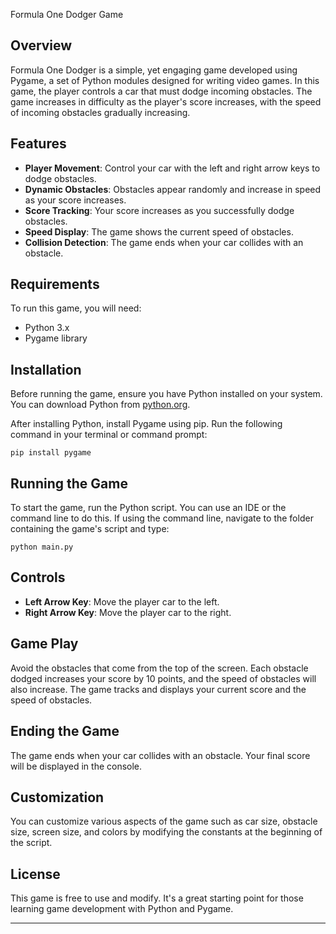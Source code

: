 
Formula One Dodger Game

## Overview
Formula One Dodger is a simple, yet engaging game developed using Pygame, a set of Python modules designed for writing video games. In this game, the player controls a car that must dodge incoming obstacles. The game increases in difficulty as the player's score increases, with the speed of incoming obstacles gradually increasing.

## Features
- **Player Movement**: Control your car with the left and right arrow keys to dodge obstacles.
- **Dynamic Obstacles**: Obstacles appear randomly and increase in speed as your score increases.
- **Score Tracking**: Your score increases as you successfully dodge obstacles.
- **Speed Display**: The game shows the current speed of obstacles.
- **Collision Detection**: The game ends when your car collides with an obstacle.

## Requirements
To run this game, you will need:
- Python 3.x
- Pygame library

## Installation
Before running the game, ensure you have Python installed on your system. You can download Python from [python.org](https://www.python.org/downloads/).

After installing Python, install Pygame using pip. Run the following command in your terminal or command prompt:

```
pip install pygame
```

## Running the Game
To start the game, run the Python script. You can use an IDE or the command line to do this. If using the command line, navigate to the folder containing the game's script and type:

```
python main.py
```

## Controls
- **Left Arrow Key**: Move the player car to the left.
- **Right Arrow Key**: Move the player car to the right.

## Game Play
Avoid the obstacles that come from the top of the screen. Each obstacle dodged increases your score by 10 points, and the speed of obstacles will also increase. The game tracks and displays your current score and the speed of obstacles.

## Ending the Game
The game ends when your car collides with an obstacle. Your final score will be displayed in the console.

## Customization
You can customize various aspects of the game such as car size, obstacle size, screen size, and colors by modifying the constants at the beginning of the script.

## License
This game is free to use and modify. It's a great starting point for those learning game development with Python and Pygame.

---

